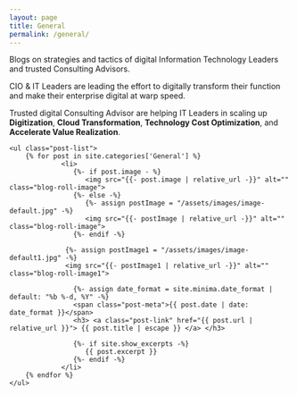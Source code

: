 ```yaml
---
layout: page
title: General
permalink: /general/
---
```

Blogs on strategies and tactics of digital Information Technology Leaders and trusted Consulting Advisors. 

CIO & IT Leaders are leading the effort to digitally transform their function and make their enterprise digital at warp speed.

Trusted digital Consulting Advisor are helping IT Leaders in scaling up **Digitization**, **Cloud Transformation**, **Technology Cost Optimization**, and **Accelerate Value Realization**. 

<div class="home">

    <ul class="post-list">
        {% for post in site.categories['General'] %}
                 <li>
                    {%- if post.image - %}      
                       <img src="{{- post.image | relative_url -}}" alt="" class="blog-roll-image">
                    {%- else -%}  
                       {%- assign postImage = "/assets/images/image-default.jpg" -%}  
                       <img src="{{- postImage | relative_url -}}" alt="" class="blog-roll-image">
                    {%- endif -%}
                     
                  {%- assign postImage1 = "/assets/images/image-default1.jpg" -%}  
                  <img src="{{- postImage1 | relative_url -}}" alt="" class="blog-roll-image1">

                    {%- assign date_format = site.minima.date_format | default: "%b %-d, %Y" -%}
                    <span class="post-meta">{{ post.date | date: date_format }}</span>
                    <h3> <a class="post-link" href="{{ post.url | relative_url }}"> {{ post.title | escape }} </a> </h3>
        
                    {%- if site.show_excerpts -%}
                       {{ post.excerpt }}
                    {%- endif -%}
                 </li>
        {% endfor %}
    </ul> 
</div>
